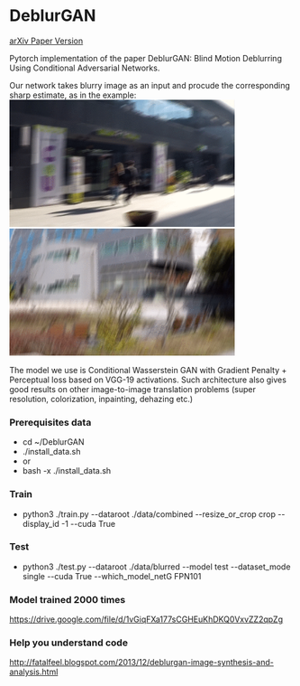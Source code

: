 # DeblurGAN
[arXiv Paper Version](https://arxiv.org/pdf/1711.07064.pdf)

Pytorch implementation of the paper DeblurGAN: Blind Motion Deblurring Using Conditional Adversarial Networks.

Our network takes blurry image as an input and procude the corresponding sharp estimate, as in the example:
<img src="images/animation3.gif" width="400px"/> <img src="images/animation4.gif" width="400px"/>

The model we use is Conditional Wasserstein GAN with Gradient Penalty + Perceptual loss based on VGG-19 activations. Such architecture also gives good results on other image-to-image translation problems (super resolution, colorization, inpainting, dehazing etc.)

### Prerequisites data
- cd ~/DeblurGAN
- ./install_data.sh
- or
- bash -x ./install_data.sh

### Train

- python3 ./train.py --dataroot ./data/combined --resize_or_crop crop --display_id -1 --cuda True


### Test

- python3 ./test.py --dataroot ./data/blurred --model test --dataset_mode single --cuda True --which_model_netG FPN101

### Model trained 2000 times
https://drive.google.com/file/d/1vGiqFXa177sCGHEuKhDKQ0VxvZZ2qpZg

### Help you understand code
http://fatalfeel.blogspot.com/2013/12/deblurgan-image-synthesis-and-analysis.html
